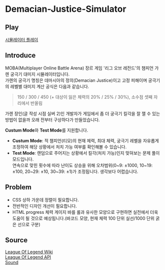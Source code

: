 # Demacian-Justice-Simulator
## Play
[시뮬레이터 플레이](https://c2lv.github.io/Demacian-Justice-Simulator/)
## Introduce
MOBA(Multiplayer Online Battle Arena) 장르 게임 '리그 오브 레전드'의 챔피언 가렌 궁극기 대미지 시뮬레이터입니다.  
가렌의 궁극기 명칭은 데마시아의 정의(Demacian Justice)이고 고정 피해이며 궁극기의 레벨별 대미지 계산 공식은 다음과 같습니다.  

> 150 / 300 / 450 (+ 대상이 잃은 체력의 20% / 25% / 30%), 소수점 셋째 자리에서 반올림  

가렌 장인(글 작성 시점 실버 2)인 개발자가 게임에서 좀 더 궁극기 킬각을 잘 잴 수 있는 방법이 없을까 오래 전부터 구상하다가 만들었습니다.  

**Custum Mode**와 **Test Mode**를 지원합니다.  
- **Custum Mode**: 적 챔피언(티모)의 현재 체력, 최대 체력, 궁극기 레벨을 자유롭게 조정하여 해당 상황에서 처치 가능 여부를 확인해볼 수 있습니다.  
- **Test Mode**: 랜덤으로 주어지는 상황에서 킬각(처치 가능)인지 맞혀보는 문제 풀이 모드입니다.  
연속으로 맞힌 횟수에 따라 난이도 상승을 위해 오차범위(0~9: ±1000, 10~19: ±100, 20~29: ±10, 30~39: ±1)가 조정됩니다. 생각보다 어렵습니다.  
## Problem
- CSS 상하 가운데 정렬이 필요합니다.
- 전반적인 디자인 개선이 필요합니다.
- HTML progress 체력 게이지 바를 롤과 유사한 모양으로 구현하면 실전에서 더욱 도움이 될 것으로 예상됩니다.(바코드 모양, 현재 체력 100 단위 실선/1000 단위 굵은 선으로 구분)
## Source
[League Of Legend Wiki](https://leagueoflegends.fandom.com/wiki/League_of_Legends_Wiki)  
[League Of Legend API](https://developer.riotgames.com/docs/lol)  
[Sound](https://goodcow.tistory.com/58)  
